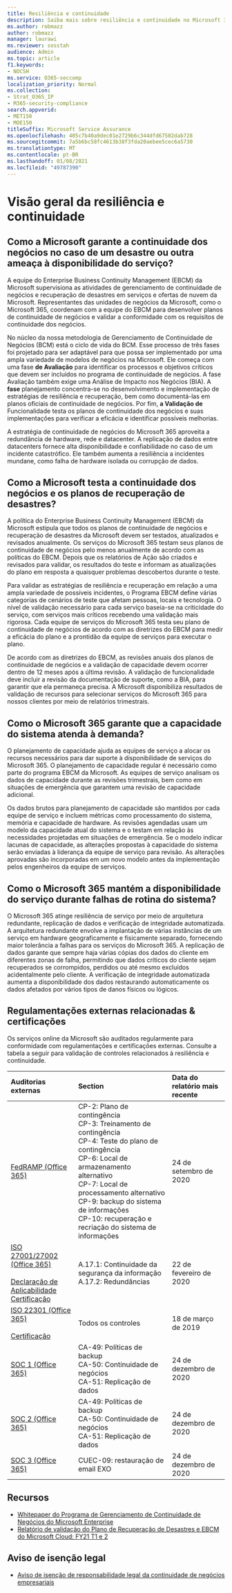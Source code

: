 ```yaml
---
title: Resiliência e continuidade
description: Saiba mais sobre resiliência e continuidade no Microsoft 365
ms.author: robmazz
author: robmazz
manager: laurawi
ms.reviewer: sosstah
audience: Admin
ms.topic: article
f1.keywords:
- NOCSH
ms.service: O365-seccomp
localization_priority: Normal
ms.collection:
- Strat_O365_IP
- M365-security-compliance
search.appverid:
- MET150
- MOE150
titleSuffix: Microsoft Service Assurance
ms.openlocfilehash: 405c7b40a9dec01e2729b6c344dfd67502dab728
ms.sourcegitcommit: 7a5b6bc58fc4613b38f3fda20aebee5cec6a5730
ms.translationtype: MT
ms.contentlocale: pt-BR
ms.lasthandoff: 01/08/2021
ms.locfileid: "49787390"
---
```

# <a name="resiliency-and-continuity-overview"></a>Visão geral da resiliência e continuidade

## <a name="how-does-microsoft-ensure-business-continuity-in-the-case-of-a-disaster-or-other-threat-to-service-availability"></a>Como a Microsoft garante a continuidade dos negócios no caso de um desastre ou outra ameaça à disponibilidade do serviço?

A equipe do Enterprise Business Continuity Management (EBCM) da Microsoft supervisiona as atividades de gerenciamento de continuidade de negócios e recuperação de desastres em serviços e ofertas de nuvem da Microsoft. Representantes das unidades de negócios da Microsoft, como o Microsoft 365, coordenam com a equipe do EBCM para desenvolver planos de continuidade de negócios e validar a conformidade com os requisitos de continuidade dos negócios.

No núcleo da nossa metodologia de Gerenciamento de Continuidade de Negócios (BCM) está o ciclo de vida do BCM. Esse processo de três fases foi projetado para ser adaptável para que possa ser implementado por uma ampla variedade de modelos de negócios na Microsoft. Ele começa com uma fase **de Avaliação** para identificar os processos e objetivos críticos que devem ser incluídos no programa de continuidade de negócios. A fase Avaliação também exige uma Análise de Impacto nos Negócios (BIA). A **fase** planejamento concentra-se no desenvolvimento e implementação de estratégias de resiliência e recuperação, bem como documentá-las em planos oficiais de continuidade de negócios. Por fim, **a Validação de** Funcionalidade testa os planos de continuidade dos negócios e suas implementações para verificar a eficácia e identificar possíveis melhorias.

A estratégia de continuidade de negócios do Microsoft 365 aproveita a redundância de hardware, rede e datacenter. A replicação de dados entre datacenters fornece alta disponibilidade e confiabilidade no caso de um incidente catastrófico. Ele também aumenta a resiliência a incidentes mundane, como falha de hardware isolada ou corrupção de dados.

## <a name="how-does-microsoft-test-business-continuity-and-disaster-recovery-plans"></a>Como a Microsoft testa a continuidade dos negócios e os planos de recuperação de desastres?

A política do Enterprise Business Continuity Management (EBCM) da Microsoft estipula que todos os planos de continuidade de negócios e recuperação de desastres da Microsoft devem ser testados, atualizados e revisados anualmente. Os serviços do Microsoft 365 testam seus planos de continuidade de negócios pelo menos anualmente de acordo com as políticas do EBCM. Depois que os relatórios de Ação são criados e revisados para validar, os resultados do teste e informam as atualizações do plano em resposta a quaisquer problemas descobertos durante o teste.

Para validar as estratégias de resiliência e recuperação em relação a uma ampla variedade de possíveis incidentes, o Programa EBCM define várias categorias de cenários de teste que afetam pessoas, locais e tecnologia. O nível de validação necessário para cada serviço baseia-se na criticidade do serviço, com serviços mais críticos recebendo uma validação mais rigorosa. Cada equipe de serviços do Microsoft 365 testa seu plano de continuidade de negócios de acordo com as diretrizes do EBCM para medir a eficácia do plano e a prontidão da equipe de serviços para executar o plano.

De acordo com as diretrizes do EBCM, as revisões anuais dos planos de continuidade de negócios e a validação de capacidade devem ocorrer dentro de 12 meses após a última revisão. A validação de funcionalidade deve incluir a revisão da documentação de suporte, como a BIA, para garantir que ela permaneça precisa. A Microsoft disponibiliza resultados de validação de recursos para selecionar serviços do Microsoft 365 para nossos clientes por meio de relatórios trimestrais.

## <a name="how-does-microsoft-365-ensure-system-capacity-meets-demand"></a>Como o Microsoft 365 garante que a capacidade do sistema atenda à demanda?

O planejamento de capacidade ajuda as equipes de serviço a alocar os recursos necessários para dar suporte à disponibilidade de serviços do Microsoft 365. O planejamento de capacidade regular é necessário como parte do programa EBCM da Microsoft. As equipes de serviço analisam os dados de capacidade durante as revisões trimestrais, bem como em situações de emergência que garantem uma revisão de capacidade adicional.

Os dados brutos para planejamento de capacidade são mantidos por cada equipe de serviço e incluem métricas como processamento do sistema, memória e capacidade de hardware. As revisões agendadas usam um modelo da capacidade atual do sistema e o testam em relação às necessidades projetadas em situações de emergência. Se o modelo indicar lacunas de capacidade, as alterações propostas à capacidade do sistema serão enviadas à liderança da equipe de serviço para revisão. As alterações aprovadas são incorporadas em um novo modelo antes da implementação pelos engenheiros da equipe de serviços.

## <a name="how-does-microsoft-365-maintain-service-availability-during-routine-system-failures"></a>Como o Microsoft 365 mantém a disponibilidade do serviço durante falhas de rotina do sistema?

O Microsoft 365 atinge resiliência de serviço por meio de arquitetura redundante, replicação de dados e verificação de integridade automatizada. A arquitetura redundante envolve a implantação de várias instâncias de um serviço em hardware geograficamente e fisicamente separado, fornecendo maior tolerância a falhas para os serviços do Microsoft 365. A replicação de dados garante que sempre haja várias cópias dos dados do cliente em diferentes zonas de falha, permitindo que dados críticos do cliente sejam recuperados se corrompidos, perdidos ou até mesmo excluídos acidentalmente pelo cliente. A verificação de integridade automatizada aumenta a disponibilidade dos dados restaurando automaticamente os dados afetados por vários tipos de danos físicos ou lógicos.

## <a name="related-external-regulations--certifications"></a>Regulamentações externas relacionadas & certificações

Os serviços online da Microsoft são auditados regularmente para conformidade com regulamentações e certificações externas. Consulte a tabela a seguir para validação de controles relacionados à resiliência e continuidade.

| **Auditorias externas** | **Section** | **Data do relatório mais recente** |
|:--------------------|:------------|:-----------------------|
| [FedRAMP (Office 365)](https://compliance.microsoft.com/compliancemanager) | CP-2: Plano de contingência <br> CP-3: Treinamento de contingência <br> CP-4: Teste do plano de contingência <br> CP-6: Local de armazenamento alternativo <br> CP-7: Local de processamento alternativo <br> CP-9: backup do sistema de informações <br> CP-10: recuperação e recriação do sistema de informações | 24 de setembro de 2020 |
| [ISO 27001/27002 (Office 365)](https://servicetrust.microsoft.com/ViewPage/MSComplianceGuideV3?command=Download&downloadType=Document&downloadId=d7864d4f-e053-4cc4-a964-fa526d07c3be&tab=7027ead0-3d6b-11e9-b9e1-290b1eb4cdeb&docTab=7027ead0-3d6b-11e9-b9e1-290b1eb4cdeb_ISO_Reports) <br><br> [Declaração de Aplicabilidade](https://servicetrust.microsoft.com/ViewPage/MSComplianceGuide?command=Download&downloadType=Document&downloadId=8ee1e46b-2ada-4e7b-bb7d-4c55a8cb6fcd&docTab=4ce99610-c9c0-11e7-8c2c-f908a777fa4d_ISO_Reports) <br> [Certificação](https://servicetrust.microsoft.com/ViewPage/MSComplianceGuideV3?command=Download&downloadType=Document&downloadId=1e84a14a-2468-45ac-9412-5e53250d57ec&tab=7027ead0-3d6b-11e9-b9e1-290b1eb4cdeb&docTab=7027ead0-3d6b-11e9-b9e1-290b1eb4cdeb_ISO_Reports) | A.17.1: Continuidade da segurança da informação <br> A.17.2: Redundâncias | 22 de fevereiro de 2020 |
| [ISO 22301 (Office 365)](https://servicetrust.microsoft.com/ViewPage/MSComplianceGuideV3?command=Download&downloadType=Document&downloadId=13951eb3-6339-4629-b80d-dd0d43812fe7&tab=7027ead0-3d6b-11e9-b9e1-290b1eb4cdeb&docTab=7027ead0-3d6b-11e9-b9e1-290b1eb4cdeb_ISO_Reports) <br><br> [Certificação](https://servicetrust.microsoft.com/ViewPage/MSComplianceGuideV3?command=Download&downloadType=Document&downloadId=2bb29cc0-53e7-4a53-a9de-871316e1b80c&tab=7027ead0-3d6b-11e9-b9e1-290b1eb4cdeb&docTab=7027ead0-3d6b-11e9-b9e1-290b1eb4cdeb_ISO_Reports) | Todos os controles | 18 de março de 2019 |
| [SOC 1 (Office 365)](https://servicetrust.microsoft.com/ViewPage/MSComplianceGuideV3?command=Download&downloadType=Document&downloadId=90df3f9c-3aaf-4dbf-99d0-ca9f2991721b&tab=7027ead0-3d6b-11e9-b9e1-290b1eb4cdeb&docTab=7027ead0-3d6b-11e9-b9e1-290b1eb4cdeb_SOC_%2F_SSAE_16_Reports) | CA-49: Políticas de backup <br> CA-50: Continuidade de negócios <br> CA-51: Replicação de dados | 24 de dezembro de 2020 |
| [SOC 2 (Office 365)](https://servicetrust.microsoft.com/ViewPage/MSComplianceGuideV3?command=Download&downloadType=Document&downloadId=a73c1738-7892-42b7-acd3-87b6371c53f6&tab=7027ead0-3d6b-11e9-b9e1-290b1eb4cdeb&docTab=7027ead0-3d6b-11e9-b9e1-290b1eb4cdeb_SOC_%2F_SSAE_16_Reports) | CA-49: Políticas de backup <br> CA-50: Continuidade de negócios <br> CA-51: Replicação de dados | 24 de dezembro de 2020 |
| [SOC 3 (Office 365)](https://servicetrust.microsoft.com/ViewPage/MSComplianceGuideV3?command=Download&downloadType=Document&downloadId=274054e5-4968-48d2-bf94-9a8eda5d7a93&tab=7027ead0-3d6b-11e9-b9e1-290b1eb4cdeb&docTab=7027ead0-3d6b-11e9-b9e1-290b1eb4cdeb_SOC_%2F_SSAE_16_Reports) | CUEC-09: restauração de email EXO | 24 de dezembro de 2020 |

## <a name="resources"></a>Recursos

- [Whitepaper do Programa de Gerenciamento de Continuidade de Negócios do Microsoft Enterprise](https://servicetrust.microsoft.com/ViewPage/TrustDocumentsV3?command=Download&downloadType=Document&downloadId=64f922a6-d624-40dd-a8ae-6f996b5186f3&tab=7f51cb60-3d6c-11e9-b2af-7bb9f5d2d913&docTab=7f) 
- [Relatório de validação do Plano de Recuperação de Desastres e EBCM do Microsoft Cloud: FY21 T1 e 2](https://servicetrust.microsoft.com/ViewPage/TrustDocumentsV3?command=Download&downloadType=Document&downloadId=b4181ab3-b03d-4a62-b396-4bfd1c98ddb0&tab=7f51cb60-3d6c-11e9-b2af-7bb9f5d2d913&docTab=7f51cb60-3d6c-11e9-b2af-7bb9f5d2d913_FAQ_and_White_Papers)

## <a name="legal-disclaimer"></a>Aviso de isenção legal

- [Aviso de isenção de responsabilidade legal da continuidade de negócios empresariais](assurance-ebcm-legal-disclaimer.md)